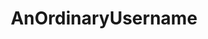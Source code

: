 ---
title: AnOrdinaryUsername
github: https://github.com/AnOrdinaryUsername
mode: dark
transition: 1s
score: 68.6
archetype:
- Minimalistic
---